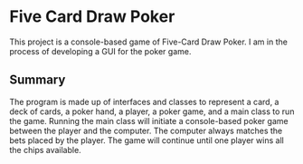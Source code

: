# Five Card Draw Poker
This project is a console-based game of Five-Card Draw Poker. I am in the process of developing a GUI for the poker game.

## Summary

The program is made up of interfaces and classes to represent a card, a deck of cards, a poker hand, a player, a poker game, and a main class to run the game.
Running the main class will initiate a console-based poker game between the player and the computer. The computer always matches the bets placed by the player. The game will continue until one player wins all the chips available.

